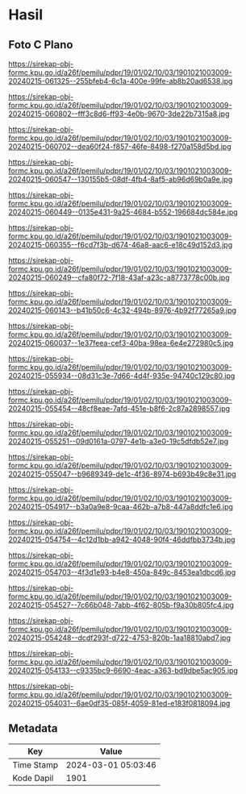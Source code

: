# Hasil

## Foto C Plano

https://sirekap-obj-formc.kpu.go.id/a26f/pemilu/pdpr/19/01/02/10/03/1901021003009-20240215-061325--255bfeb4-6c1a-400e-99fe-ab8b20ad6538.jpg

https://sirekap-obj-formc.kpu.go.id/a26f/pemilu/pdpr/19/01/02/10/03/1901021003009-20240215-060802--fff3c8d6-ff93-4e0b-9670-3de22b7315a8.jpg

https://sirekap-obj-formc.kpu.go.id/a26f/pemilu/pdpr/19/01/02/10/03/1901021003009-20240215-060702--dea60f24-f857-46fe-8498-f270a158d5bd.jpg

https://sirekap-obj-formc.kpu.go.id/a26f/pemilu/pdpr/19/01/02/10/03/1901021003009-20240215-060547--130155b5-08df-4fb4-8af5-ab96d69b0a9e.jpg

https://sirekap-obj-formc.kpu.go.id/a26f/pemilu/pdpr/19/01/02/10/03/1901021003009-20240215-060449--0135e431-9a25-4684-b552-196684dc584e.jpg

https://sirekap-obj-formc.kpu.go.id/a26f/pemilu/pdpr/19/01/02/10/03/1901021003009-20240215-060355--f6cd7f3b-d674-46a8-aac6-e18c49d152d3.jpg

https://sirekap-obj-formc.kpu.go.id/a26f/pemilu/pdpr/19/01/02/10/03/1901021003009-20240215-060249--cfa80f72-7f18-43af-a23c-a8773778c00b.jpg

https://sirekap-obj-formc.kpu.go.id/a26f/pemilu/pdpr/19/01/02/10/03/1901021003009-20240215-060143--b41b50c6-4c32-494b-8976-4b92f77265a9.jpg

https://sirekap-obj-formc.kpu.go.id/a26f/pemilu/pdpr/19/01/02/10/03/1901021003009-20240215-060037--1e37feea-cef3-40ba-98ea-6e4e272980c5.jpg

https://sirekap-obj-formc.kpu.go.id/a26f/pemilu/pdpr/19/01/02/10/03/1901021003009-20240215-055934--08d31c3e-7d66-4d4f-935e-94740c129c80.jpg

https://sirekap-obj-formc.kpu.go.id/a26f/pemilu/pdpr/19/01/02/10/03/1901021003009-20240215-055454--48cf8eae-7afd-451e-b8f6-2c87a2898557.jpg

https://sirekap-obj-formc.kpu.go.id/a26f/pemilu/pdpr/19/01/02/10/03/1901021003009-20240215-055251--09d0161a-0797-4e1b-a3e0-19c5dfdb52e7.jpg

https://sirekap-obj-formc.kpu.go.id/a26f/pemilu/pdpr/19/01/02/10/03/1901021003009-20240215-055047--b9689349-de1c-4f36-8974-b693b49c8e31.jpg

https://sirekap-obj-formc.kpu.go.id/a26f/pemilu/pdpr/19/01/02/10/03/1901021003009-20240215-054917--b3a0a9e8-9caa-462b-a7b8-447a8ddfc1e6.jpg

https://sirekap-obj-formc.kpu.go.id/a26f/pemilu/pdpr/19/01/02/10/03/1901021003009-20240215-054754--4c12d1bb-a942-4048-90f4-46ddfbb3734b.jpg

https://sirekap-obj-formc.kpu.go.id/a26f/pemilu/pdpr/19/01/02/10/03/1901021003009-20240215-054703--4f3d1e93-b4e8-450a-849c-8453ea1dbcd6.jpg

https://sirekap-obj-formc.kpu.go.id/a26f/pemilu/pdpr/19/01/02/10/03/1901021003009-20240215-054527--7c66b048-7abb-4f62-805b-f9a30b805fc4.jpg

https://sirekap-obj-formc.kpu.go.id/a26f/pemilu/pdpr/19/01/02/10/03/1901021003009-20240215-054248--dcdf293f-d722-4753-820b-1aa18810abd7.jpg

https://sirekap-obj-formc.kpu.go.id/a26f/pemilu/pdpr/19/01/02/10/03/1901021003009-20240215-054133--c9335bc9-6690-4eac-a363-bd9dbe5ac905.jpg

https://sirekap-obj-formc.kpu.go.id/a26f/pemilu/pdpr/19/01/02/10/03/1901021003009-20240215-054031--6ae0df35-085f-4059-81ed-e183f0818094.jpg


## Metadata

| Key        | Value               |
| ---------- | ------------------- |
| Time Stamp | 2024-03-01 05:03:46 |
| Kode Dapil | 1901                |



